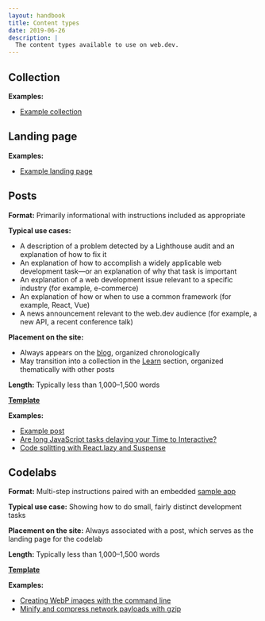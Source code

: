 ```yaml
---
layout: handbook
title: Content types
date: 2019-06-26
description: |
  The content types available to use on web.dev.
---
```


## Collection

**Examples:**
* [Example collection](/handbook/content-types/example-collection)

## Landing page

**Examples:**
* [Example landing page](/handbook/content-types/example-landing-page)

## Posts
**Format:** Primarily informational with instructions included as appropriate

**Typical use cases:**
* A description of a problem detected by a Lighthouse audit and an explanation of how to fix it
* An explanation of how to accomplish a widely applicable web development task—or an explanation of why that task is important
* An explanation of a web development issue relevant to a specific industry (for example, e-commerce)
* An explanation of how or when to use a common framework (for example, React, Vue)
* A news announcement relevant to the web.dev audience (for example, a new API, a recent conference talk)

**Placement on the site:**
* Always appears on the [blog](/blog), organized chronologically
* May transition into a collection in the [Learn](/learn) section, organized thematically with other posts

**Length:** Typically less than 1,000–1,500 words

**[Template](https://github.com/GoogleChrome/web.dev/tree/master/src/site/_drafts/_template-post)**

**Examples:**
* [Example post](/handbook/content-types/example-post)
* [Are long JavaScript tasks delaying your Time to Interactive?](/long-tasks-devtools)
* [Code splitting with React.lazy and Suspense](/code-splitting-suspense)

## Codelabs
**Format:** Multi-step instructions paired with an embedded [sample app](/handbook/markup-sample-app)

**Typical use case:** Showing how to do small, fairly distinct development tasks

**Placement on the site:** Always associated with a post, which serves as the landing page for the codelab

**Length:** Typically less than 1,000–1,500 words

**[Template](https://github.com/GoogleChrome/web.dev/tree/master/src/site/_drafts/_template-codelab)**

**Examples:**
* [Creating WebP images with the command line](/codelab-serve-images-webp)
* [Minify and compress network payloads with gzip](/reduce-network-payloads-using-text-compression)
